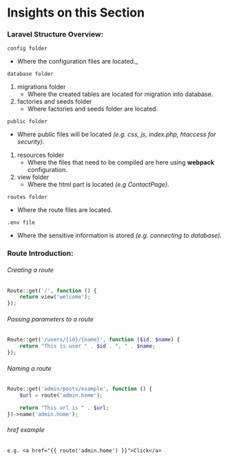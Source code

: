 # Insights on this Section
### Laravel Structure Overview:
`config folder`
- Where the configuration files are located._

`database folder`
1. migrations folder
    - Where the created tables are located for migration into database.
2. factories and seeds folder
    - Where factories and seeds folder are located.
    
`public folder`
- Where public files will be located _(e.g. css, js, index.php, htaccess for security)_.
1. resources folder
    - Where the files that need to be compiled are here using **webpack** configuration.
2. view folder
    - Where the html part is located _(e.g ContactPage)_.

`routes folder`
- Where the route files are located.

`.env file`
- Where the sensitive information is stored _(e.g. connecting to database)._
### Route Introduction:
###### Creating a route
```php
Route::get('/', function () {
    return view('welcome');
});
```
###### Passing parameters to a route
```php
Route::get('/users/{id}/{name}', function ($id, $name) {
    return "This is user " . $id . ", " . $name;
});
```
###### Naming a route
```php
Route::get('admin/posts/example', function () {
    $url = route('admin.home');

    return "This url is " . $url;
})->name('admin.home');
```
###### href example
`e.g. <a href="{{ route('admin.home') }}">Click</a>`
